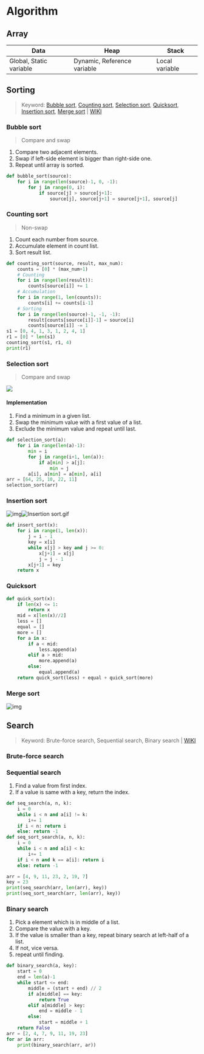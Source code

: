 # Algorithm

## Array

| Data                    | Heap                        | Stack          |
| ----------------------- | --------------------------- | -------------- |
| Global, Static variable | Dynamic, Reference variable | Local variable |



## Sorting

> Keyword: [Bubble sort](#bubble-sort), [Counting sort](#counting-sort), [Selection sort](#selection-sort), [Quicksort](#quicksort), [Insertion sort](#insertion-sort), [Merge sort](#merge-sort) | [WIKI](https://en.wikipedia.org/wiki/Sorting_algorithm)



### Bubble sort

> Compare and swap

1. Compare two adjacent elements.
2. Swap if left-side element is bigger than right-side one.
3. Repeat until array is sorted.

```python
def bubble_sort(source):
    for i in range(len(source)-1, 0, -1):
        for j in range(0, i):
            if source[j] > source[j+1]:
                source[j], source[j+1] = source[j+1], source[j]
```



### Counting sort

> Non-swap

1. Count each number from source.
2. Accumulate element in count list.
3. Sort result list.

```python
def counting_sort(source, result, max_num):
    counts = [0] * (max_num+1)
    # Counting
    for i in range(len(result)):
        counts[source[i]] += 1
    # Accumulation
    for i in range(1, len(counts)):
        counts[i] += counts[i-1]
    # Sorting
    for i in range(len(source)-1, -1, -1):
        result[counts[source[i]]-1] = source[i]
        counts[source[i]] -= 1
s1 = [0, 4, 1, 3, 1, 2, 4, 1]
r1 = [0] * len(s1)
counting_sort(s1, r1, 4)
print(r1)
```



### Selection sort

> Compare and swap

![](https://upload.wikimedia.org/wikipedia/commons/9/94/Selection-Sort-Animation.gif)



#### Implementation

1. Find a minimum in a given list.
2. Swap the minimum value with a first value of a list.
3. Exclude the minimum value and repeat until last.

```python
def selection_sort(a):
    for i in range(len(a)-1):
        min = i
        for j in range(i+1, len(a)):
            if a[min] > a[j]:
                min = j
        a[i], a[min] = a[min], a[i]
arr = [64, 25, 10, 22, 11]
selection_sort(arr)
```





### Insertion sort

![img](https://upload.wikimedia.org/wikipedia/commons/e/ea/Insertion_sort_001.PNG)![Insertion sort.gif](https://upload.wikimedia.org/wikipedia/commons/4/42/Insertion_sort.gif)

```python
def insert_sort(x):
	for i in range(1, len(x)):
		j = i - 1
		key = x[i]
		while x[j] > key and j >= 0:
			x[j+1] = x[j]
			j = j - 1
		x[j+1] = key
	return x
```



### Quicksort

```python
def quick_sort(x):
    if len(x) <= 1:
        return x
    mid = x[len(x)//2]
    less = []
    equal = []
    more = []
    for a in x:
        if a < mid:
            less.append(a)
        elif a > mid:
            more.append(a)
        else:
            equal.append(a)
    return quick_sort(less) + equal + quick_sort(more)
```



### Merge sort

![img](https://upload.wikimedia.org/wikipedia/commons/c/cc/Merge-sort-example-300px.gif)



## Search

> Keyword: Brute-force search, Sequential search, Binary search | [WIKI](https://en.wikipedia.org/wiki/Search_algorithm)

### Brute-force search

### Sequential search

1. Find a value from first index.
2. If a value is same with a key, return the index.

```python
def seq_search(a, n, k):
    i = 0
    while i < n and a[i] != k:
        i+= 1
    if i < n: return i
    else: return -1
def seq_sort_search(a, n, k):
    i = 0
    while i < n and a[i] < k:
        i+= 1
    if i < n and k == a[i]: return i
    else: return -1

arr = [4, 9, 11, 23, 2, 19, 7]
key = 23
print(seq_search(arr, len(arr), key))
print(seq_sort_search(arr, len(arr), key))
```



### Binary search

1. Pick a element which is in middle of a list.
2. Compare the value with a key.
3. If the value is smaller than a key, repeat binary search at left-half of a list.
4. If not, vice versa.
5. repeat until finding.

```python
def binary_search(a, key):
    start = 0
    end = len(a)-1
    while start <= end:
        middle = (start + end) // 2
        if a[middle] == key:
            return True
        elif a[middle] > key:
            end = middle - 1
        else:
            start = middle + 1
    return False
arr = [2, 4, 7, 9, 11, 19, 23]
for ar in arr:
    print(binary_search(arr, ar))
```



